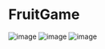 # FruitGame

![image](https://github.com/anderson895/FruitGame/assets/105678913/1365b5d4-53cb-4cb5-b6d6-1cbdb879c6e9)
![image](https://github.com/anderson895/FruitGame/assets/105678913/dc309853-71dd-425d-a24e-bf7f6db7049b)
![image](https://github.com/anderson895/FruitGame/assets/105678913/aed0e1f4-13fe-49a2-967a-ae05ea07dea9)
